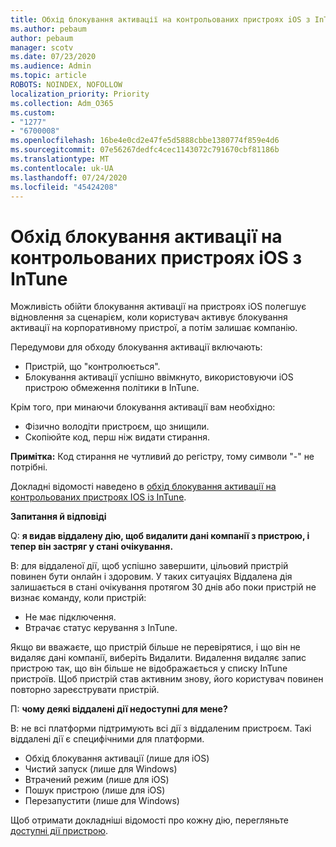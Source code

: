 ```yaml
---
title: Обхід блокування активації на контрольованих пристроях iOS з InTune
ms.author: pebaum
author: pebaum
manager: scotv
ms.date: 07/23/2020
ms.audience: Admin
ms.topic: article
ROBOTS: NOINDEX, NOFOLLOW
localization_priority: Priority
ms.collection: Adm_O365
ms.custom:
- "1277"
- "6700008"
ms.openlocfilehash: 16be4e0cd2e47fe5d5888cbbe1380774f859e4d6
ms.sourcegitcommit: 07e56267dedfc4cec1143072c791670cbf81186b
ms.translationtype: MT
ms.contentlocale: uk-UA
ms.lasthandoff: 07/24/2020
ms.locfileid: "45424208"
---
```

# <a name="bypass-activation-lock-on-supervised-ios-devices-with-intune"></a>Обхід блокування активації на контрольованих пристроях iOS з InTune

Можливість обійти блокування активації на пристроях iOS полегшує відновлення за сценарієм, коли користувач активує блокування активації на корпоративному пристрої, а потім залишає компанію.

Передумови для обходу блокування активації включають:

- Пристрій, що "контролюється".
- Блокування активації успішно ввімкнуто, використовуючи iOS пристрою обмеження політики в InTune.

Крім того, при минаючи блокування активації вам необхідно:

- Фізично володіти пристроєм, що знищили.
- Скопіюйте код, перш ніж видати стирання.

**Примітка:** Код стирання не чутливий до регістру, тому символи "-" не потрібні.

Докладні відомості наведено в [обхід блокування активації на контрольованих пристроях IOS із InTune](https://docs.microsoft.com/intune/device-activation-lock-bypass).

**Запитання й відповіді**

Q: **я видав віддалену дію, щоб видалити дані компанії з пристрою, і тепер він застряг у стані очікування.**

В: для віддаленої дії, щоб успішно завершити, цільовий пристрій повинен бути онлайн і здоровим. У таких ситуаціях Віддалена дія залишається в стані очікування протягом 30 днів або поки пристрій не визнає команду, коли пристрій:

- Не має підключення.
- Втрачає статус керування з InTune.

Якщо ви вважаєте, що пристрій більше не перевірятися, і що він не видаляє дані компанії, виберіть Видалити. Видалення видаляє запис пристрою так, що він більше не відображається у списку InTune пристроїв. Щоб пристрій став активним знову, його користувач повинен повторно зареєструвати пристрій.

П: **чому деякі віддалені дії недоступні для мене?**

В: не всі платформи підтримують всі дії з віддаленим пристроєм. Такі віддалені дії є специфічними для платформи.

- Обхід блокування активації (лише для iOS)
- Чистий запуск (лише для Windows)
- Втрачений режим (лише для iOS)
- Пошук пристрою (лише для iOS)
- Перезапустити (лише для Windows)

Щоб отримати докладніші відомості про кожну дію, перегляньте [доступні дії пристрою](https://docs.microsoft.com/intune/device-management#available-device-actions).